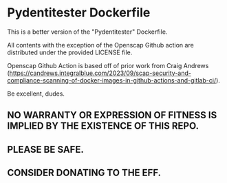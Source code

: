 # Pydentitester Dockerfile

This is a better version of the "Pydentitester" Dockerfile.

All contents with the exception of the Openscap Github action are distributed under the provided LICENSE file.

Openscap Github Action is based off of prior work from Craig Andrews (https://candrews.integralblue.com/2023/09/scap-security-and-compliance-scanning-of-docker-images-in-github-actions-and-gitlab-ci/).

Be excellent, dudes.
## NO WARRANTY OR EXPRESSION OF FITNESS IS IMPLIED BY THE EXISTENCE OF THIS REPO.
## PLEASE BE SAFE.
## CONSIDER DONATING TO THE EFF.